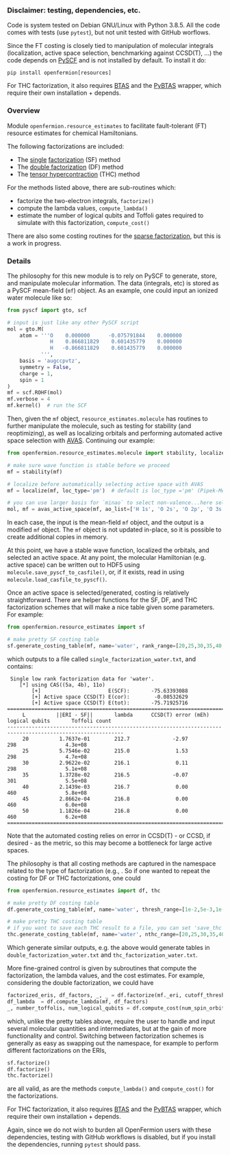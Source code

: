 ### Disclaimer: testing, dependencies, etc.

Code is system tested on Debian GNU/Linux with Python 3.8.5. All the code comes with tests (use `pytest`), but not unit tested with GitHub worflows.

Since the FT costing is closely tied to manipulation of molecular integrals (localization, active space selection, benchmarking against CCSD(T), ...) the code depends on [PySCF](https://pyscf.org/) and is not installed by default. To install it do:

```
pip install openfermion[resources]
```

For THC factorization, it also requires [BTAS](https://github.com/ValeevGroup/BTAS) and the [PyBTAS](https://github.com/ncrubin/pybtas) wrapper, which require their own installation + depends.

### Overview

Module `openfermion.resource_estimates` to facilitate fault-tolerant (FT) resource estimates for chemical Hamiltonians.

The following factorizations are included:
* The [single](https://arxiv.org/abs/1902.02134) [factorization](https://arxiv.org/abs/1808.02625) (SF) method 
* The [double factorization](https://arxiv.org/pdf/2007.14460) (DF) method
* The [tensor hypercontraction](https://arxiv.org/abs/2011.03494) (THC) method

For the methods listed above, there are sub-routines which:
* factorize the two-electron integrals, `factorize()`
* compute the lambda values, `compute_lambda()`
* estimate the number of logical qubits and Toffoli gates required to simulate with this factorization, `compute_cost()`

There are also some costing routines for the [sparse factorization](https://arxiv.org/abs/1902.02134), but this is a work in progress.

### Details

The philosophy for this new module is to rely on PySCF to generate, store, and manipulate molecular information. The data (integrals, etc) is stored as a PySCF mean-field (`mf`) object. As an example, one could input an ionized water molecule like so:

```python
from pyscf import gto, scf

# input is just like any other PySCF script
mol = gto.M(
    atom = '''O    0.000000      -0.075791844    0.000000
              H    0.866811829    0.601435779    0.000000
              H   -0.866811829    0.601435779    0.000000
           ''',
    basis = 'augccpvtz',
    symmetry = False,
    charge = 1,
    spin = 1
)
mf = scf.ROHF(mol)
mf.verbose = 4
mf.kernel()  # run the SCF
```

Then, given the `mf` object, `resource_estimates.molecule` has routines to further manipulate the molecule, such as testing for stability (and reoptimizing), as well as localizing orbitals and performing automated active space selection with [AVAS](https://pubs.acs.org/doi/10.1021/acs.jctc.7b00128). Continuing our example:

```python
from openfermion.resource_estimates.molecule import stability, localize, avas_active_space

# make sure wave function is stable before we proceed
mf = stability(mf)

# localize before automatically selecting active space with AVAS
mf = localize(mf, loc_type='pm')  # default is loc_type ='pm' (Pipek-Mezey)

# you can use larger basis for `minao` to select non-valence...here select O 3s and 3p as well 
mol, mf = avas_active_space(mf, ao_list=['H 1s', 'O 2s', 'O 2p', 'O 3s', 'O 3p'], minao='ccpvtz') 
```

In each case, the input is the mean-field `mf` object, and the output is a modified `mf` object. The `mf` object is not updated in-place, so it is possible to create additional copies in memory.

At this point, we have a stable wave function, localized the orbitals, and selected an active space. At any point, the molecular Hamiltonian (e.g. active space) can be written out to HDF5 using `molecule.save_pyscf_to_casfile()`, or, if it exists, read in using `molecule.load_casfile_to_pyscf()`.

Once an active space is selected/generated, costing is relatively straightforward. There are helper functions for the SF, DF, and THC factorization schemes that will make a nice table given some parameters. For example:

```python
from openfermion.resource_estimates import sf

# make pretty SF costing table
sf.generate_costing_table(mf, name='water', rank_range=[20,25,30,35,40,45,50])
```
which outputs to a file called `single_factorization_water.txt`, and contains:

```
 Single low rank factorization data for 'water'.
    [*] using CAS((5a, 4b), 11o)
        [+]                      E(SCF):       -75.63393088
        [+] Active space CCSD(T) E(cor):        -0.08532629
        [+] Active space CCSD(T) E(tot):       -75.71925716
============================================================================================================
     L          ||ERI - SF||       lambda      CCSD(T) error (mEh)       logical qubits       Toffoli count    
------------------------------------------------------------------------------------------------------------
     20          1.7637e-01        212.7              -2.97                   298                4.3e+08       
     25          5.7546e-02        215.0               1.53                   298                4.7e+08       
     30          2.9622e-02        216.1               0.11                   298                5.1e+08       
     35          1.3728e-02        216.5              -0.07                   301                5.5e+08       
     40          2.1439e-03        216.7               0.00                   460                5.8e+08       
     45          2.8662e-04        216.8               0.00                   460                6.0e+08       
     50          1.1826e-04        216.8               0.00                   460                6.2e+08       
============================================================================================================
```

Note that the automated costing relies on error in CCSD(T)  - or CCSD, if desired - as the metric, so this may become a bottleneck for large active spaces.

The philosophy is that all costing methods are captured in the namespace related to the type of factorization (e.g., . So if one wanted to repeat the costing for DF or THC factorizations, one could 

```python
from openfermion.resource_estimates import df, thc

# make pretty DF costing table
df.generate_costing_table(mf, name='water', thresh_range=[1e-2,5e-3,1e-3,5e-4,1e-4,5e-5,1e-5]) 

# make pretty THC costing table
# if you want to save each THC result to a file, you can set 'save_thc' to True
thc.generate_costing_table(mf, name='water', nthc_range=[20,25,30,35,40,45,50], save_thc=False) 
```

Which generate similar outputs, e.g. the above would generate tables in `double_factorization_water.txt` and `thc_factorization_water.txt`. 

More fine-grained control is given by subroutines that compute the factorization, the lambda values, and the cost estimates. For example, considering the double factorization, we could have

```python
factorized_eris, df_factors, _, _ = df.factorize(mf._eri, cutoff_threshold)
df_lambda  = df.compute_lambda(mf, df_factors)
_, number_toffolis, num_logical_qubits = df.compute_cost(num_spin_orbitals, df_lambda, *args)
```
which, unlike the pretty tables above, require the user to handle and input several molecular quantities and intermediates, but at the gain of more functionality and control. Switching between factorization schemes is generally as easy as swapping out the namespace, for example to perform different factorizations on the ERIs, 

```python
sf.factorize()
df.factorize()
thc.factorize()
```

are all valid, as are the methods `compute_lambda()` and `compute_cost()` for the factorizations.


For THC factorization, it also requires [BTAS](https://github.com/ValeevGroup/BTAS) and the [PyBTAS](https://github.com/ncrubin/pybtas) wrapper, which require their own installation + depends.

Again, since we do not wish to burden all OpenFermion users with these dependencies, testing with GitHub workflows is disabled, but if you install the dependencies, running `pytest` should pass.
